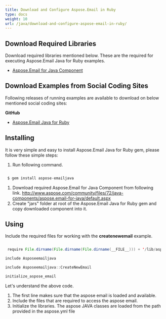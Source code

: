 ```yaml
---
title: Download and Configure Aspose.Email in Ruby
type: docs
weight: 10
url: /java/download-and-configure-aspose-email-in-ruby/
---
```



## **Download Required Libraries**
Download required libraries mentioned below. These are the required for executing Aspose.Email Java for Ruby examples.

- [Aspose.Email for Java Component](http://www.aspose.com/community/files/72/java-components/aspose.email-for-java/default.aspx)
## **Download Examples from Social Coding Sites**
Following releases of running examples are available to download on below mentioned social coding sites:

**GitHub**

- [Aspose.Email Java for Ruby](https://github.com/aspose-email/Aspose.Email-for-Java/tree/master/Plugins/Aspose_Email_Java_for_Ruby)
## **Installing**
It is very simple and easy to install Aspose.Email Java for Ruby gem, please follow these simple steps:

1. Run following command. 

``` java

 $ gem install aspose-emailjava

```

1. Download required Aspose.Email for Java Component from following link.
   <http://www.aspose.com/community/files/72/java-components/aspose.email-for-java/default.aspx>
1. Create "jars" folder at root of the Aspose.Email Java for Ruby gem and copy downloaded component into it.
## **Using**
Include the required files for working with the **createnewemail** example.

``` java

 require File.dirname(File.dirname(File.dirname(__FILE__))) + '/lib/aspose-emailjava'

include Asposeemailjava

include Asposeemailjava::CreateNewEmail

initialize_aspose_email

```

Let's understand the above code.

1. The first line makes sure that the aspose email is loaded and available.
1. Include the files that are required to access the aspose email.
1. Initialize the libraries. The aspose JAVA classes are loaded from the path provided in the aspose.yml file
